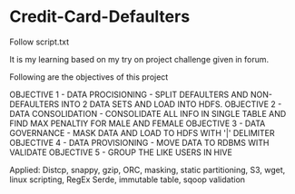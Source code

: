 # Credit-Card-Defaulters

Follow script.txt

It is my learning based on my try on project challenge given in forum.

Following are the objectives of this project

OBJECTIVE 1 - DATA PROCISIONING - SPLIT DEFAULTERS AND NON-DEFAULTERS INTO 2 DATA SETS AND LOAD INTO HDFS.
OBJECTIVE 2 - DATA CONSOLIDATION - CONSOLIDATE ALL INFO IN SINGLE TABLE AND FIND MAX PENALTIY FOR MALE AND FEMALE
OBJECTIVE 3 - DATA GOVERNANCE - MASK DATA AND LOAD TO HDFS WITH '|' DELIMITER
OBJECTIVE 4 - DATA PROVISIONING - MOVE DATA TO RDBMS WITH VALIDATE
OBJECTIVE 5 - GROUP THE LIKE USERS IN HIVE

Applied:
Distcp, snappy, gzip, ORC, masking, static partitioning, S3, wget, linux scripting, RegEx Serde, immutable table, sqoop validation
